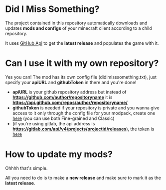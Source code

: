 # Did I Miss Something?
 
The project contained in this repository automatically downloads and updates **mods and configs** of your minecraft client according to a child repository.

It uses [GitHub Api](https://api.github.com/) to get the **latest release** and populates the game with it.

# Can I use it with my own repository?

Yes you can! The mod has its own config file (didimisssomething.txt), just specify your **apiURL** and **githubToken** in there and you're done!
- **apiURL** is your github repository address but instead of **https://github.com/author/repositoryname** it is **https://api.github.com/repos/author/repositoryname/**
- **githubToken** is needed if your repository is private and you wanna give access to it only through the config file for your modpack, create one [here](https://github.com/settings/tokens) (you can use both Fine-grained and Classic)
- (if you're using gitlab, the api address is **https://gitlab.com/api/v4/projects/projectid/releases**), the token is [here](https://gitlab.com/-/user_settings/personal_access_tokens)

# How to update my mods?

Ohhhh that's simple.

All you need to do is to make a **new release** and make sure to mark it as the **latest release**.

